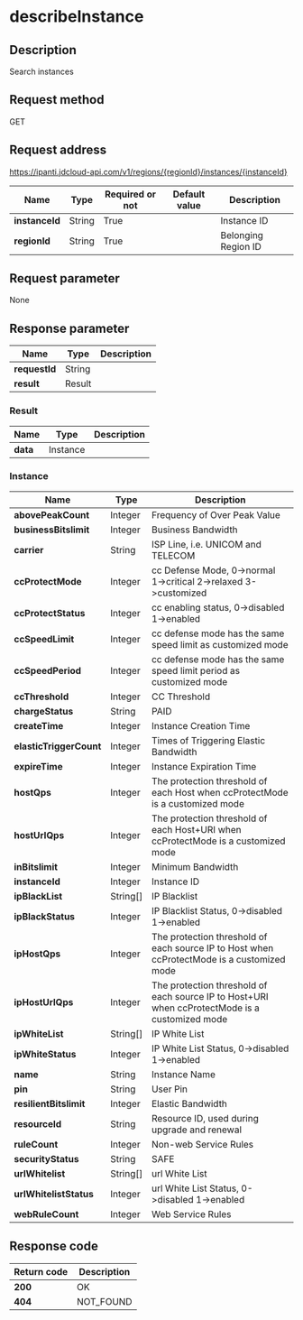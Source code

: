 # describeInstance


## Description
Search instances

## Request method
GET

## Request address
https://ipanti.jdcloud-api.com/v1/regions/{regionId}/instances/{instanceId}

|Name|Type|Required or not|Default value|Description|
|---|---|---|---|---|
|**instanceId**|String|True| |Instance ID|
|**regionId**|String|True| |Belonging Region ID|

## Request parameter
None


## Response parameter
|Name|Type|Description|
|---|---|---|
|**requestId**|String| |
|**result**|Result| |


### Result
|Name|Type|Description|
|---|---|---|
|**data**|Instance| |
### Instance
|Name|Type|Description|
|---|---|---|
|**abovePeakCount**|Integer|Frequency of Over Peak Value|
|**businessBitslimit**|Integer|Business Bandwidth|
|**carrier**|String|ISP Line, i.e. UNICOM and TELECOM|
|**ccProtectMode**|Integer|cc Defense Mode, 0->normal  1->critical  2->relaxed  3->customized|
|**ccProtectStatus**|Integer|cc enabling status, 0->disabled  1->enabled|
|**ccSpeedLimit**|Integer|cc defense mode has the same speed limit as customized mode|
|**ccSpeedPeriod**|Integer|cc defense mode has the same speed limit period as customized mode|
|**ccThreshold**|Integer|CC Threshold|
|**chargeStatus**|String|PAID|ARREARS|EXPIRED|
|**createTime**|Integer|Instance Creation Time|
|**elasticTriggerCount**|Integer|Times of Triggering Elastic Bandwidth|
|**expireTime**|Integer|Instance Expiration Time|
|**hostQps**|Integer|The protection threshold of each Host when ccProtectMode is a customized mode|
|**hostUrlQps**|Integer|The protection threshold of each Host+URI when ccProtectMode is a customized mode|
|**inBitslimit**|Integer|Minimum Bandwidth|
|**instanceId**|Integer|Instance ID|
|**ipBlackList**|String[]|IP Blacklist|
|**ipBlackStatus**|Integer|IP Blacklist Status, 0->disabled  1->enabled|
|**ipHostQps**|Integer|The protection threshold of each source IP to Host when ccProtectMode is a customized mode|
|**ipHostUrlQps**|Integer|The protection threshold of each source IP to Host+URI when ccProtectMode is a customized mode|
|**ipWhiteList**|String[]|IP White List|
|**ipWhiteStatus**|Integer|IP White List Status, 0->disabled  1->enabled|
|**name**|String|Instance Name|
|**pin**|String|User Pin|
|**resilientBitslimit**|Integer|Elastic Bandwidth|
|**resourceId**|String|Resource ID, used during upgrade and renewal|
|**ruleCount**|Integer|Non-web Service Rules|
|**securityStatus**|String|SAFE|CLEANING|BLOCKING|
|**urlWhitelist**|String[]|url White List|
|**urlWhitelistStatus**|Integer|url White List Status, 0->disabled  1->enabled|
|**webRuleCount**|Integer|Web Service Rules|

## Response code
|Return code|Description|
|---|---|
|**200**|OK|
|**404**|NOT_FOUND|
